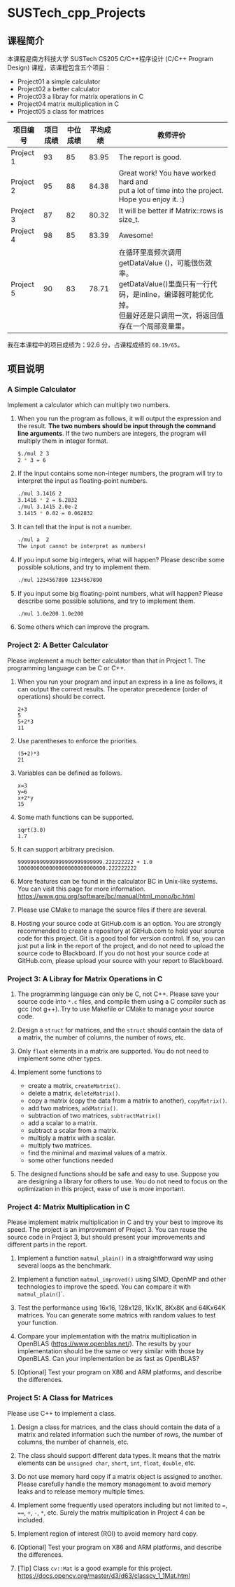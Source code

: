 # SUSTech_cpp_Projects

## 课程简介
本课程是南方科技大学 SUSTech CS205 C/C++程序设计 (C/C++ Program Design) 课程，该课程包含五个项目：

- Project01 a simple calculator
- Project02 a better calculator
- Project03 a libray for matrix operations in C
- Project04 matrix multiplication in C
- Project05 a class for matrices

| 项目编号  | 项目成绩 | 中位成绩 | 平均成绩 | 教师评价                                                     |
| --------- | -------- | -------- | -------- | ------------------------------------------------------------ |
| Project 1 | 93       | 85       | 83.95    | The report is good.                                          |
| Project 2 | 95       | 88       | 84.38    | Great work! You have worked hard and <br/>put a lot of time into the project. Hope you enjoy it. :) |
| Project 3 | 87       | 82       | 80.32    | It will be better if Matrix::rows is size_t.                 |
| Project 4 | 98       | 85       | 83.39    | Awesome!                                                     |
| Project 5 | 90       | 83       | 78.71    | 在循环里高频次调用getDataValue ()，可能很伤效率。<br/>getDataValue()里面只有一行代码，是inline，编译器可能优化掉。<br/>但最好还是只调用一次，将返回值存在一个局部变量里。|

我在本课程中的项目成绩为：$92.6$ 分，占课程成绩的 `60.19/65`。

## 项目说明

### A Simple Calculator

Implement a calculator which can multiply two numbers.

1. When you run the program as follows, it will output the expression and the result. **The two numbers should be input through the command line arguments**. If the two numbers are integers, the program will multiply them in integer format.

    ```bash
    $./mul 2 3
    2 * 3 = 6
    ```
2. If the input contains some non-integer numbers, the program will try to interpret the input as floating-point numbers.

    ```bash
    ./mul 3.1416 2
    3.1416 * 2 = 6.2832
    ./mul 3.1415 2.0e-2
    3.1415 * 0.02 = 0.062832
    ```
3. It can tell that the input is not a number.
    ```bash
    ./mul a  2
    The input cannot be interpret as numbers!
    ```
4. If you input some big integers, what will happen? Please describe some possible solutions, and try to implement them.

    ```bash
    ./mul 1234567890 1234567890
    ```
5. If you input some big floating-point numbers, what will happen? Please describe some possible solutions, and try to implement them.

    ```bash
    ./mul 1.0e200 1.0e200
    ```

6. Some others which can improve the program.

### Project 2: A Better Calculator

Please implement a much better calculator than that in Project 1. The programming language can be C or C++.

1. When you run your program and input an express in a line as follows, it can output the correct results. The operator precedence (order of operations) should be correct.
    ```
    2+3
    5
    5+2*3
    11
    ```
2. Use parentheses to enforce the priorities.
    ```
    (5+2)*3
    21
    ```
3. Variables can be defined as follows.
    ```
    x=3
    y=6
    x+2*y
    15
    ```
4. Some math functions can be supported.
    ```
    sqrt(3.0)
    1.7
    ```
5. It can support arbitrary precision.
    ```
    999999999999999999999999999.222222222 + 1.0
    1000000000000000000000000000.222222222
    ```
6. More features can be found in the calculator BC in Unix-like systems. You can visit this page for more information. https://www.gnu.org/software/bc/manual/html_mono/bc.html

7. Please use CMake to manage the source files if there are several.

8. Hosting your source code at GitHub.com is an option. You are strongly recommended to create a repository at GitHub.com to hold your source code for this project. Git is a good tool for version control. If so, you can just put a link in the report of the project, and do not need to upload the source code to Blackboard. If you do not host your source code at GitHub.com, please upload your source with your report to Blackboard.



### Project 3: A Libray for Matrix Operations in C

1. The programming language can only be C, not C++. Please save your source code into `*.c` files, and compile them using a C compiler such as gcc (not g++). Try to use Makefile or CMake to manage your source code.

2. Design a `struct` for matrices, and the `struct` should contain the data of a matrix, the number of columns, the number of rows, etc. 

3. Only `float` elements in a matrix are supported. You do not need to implement some other types.

4. Implement some functions to 
    * create a matrix, `createMatrix()`.
    * delete a matrix, `deleteMatrix()`.
    * copy a matrix (copy the data from a matrix to another), `copyMatrix()`.
    * add two matrices, `addMatrix()`.
    * subtraction of two matrices, `subtractMatrix()`
    * add a scalar to a matrix.
    * subtract a scalar from a matrix.
    * multiply a matrix with a scalar.
    * multiply two matrices.
    * find the minimal and maximal values of a matrix.
    * some other functions needed

5. The designed functions should be safe and easy to use. Suppose you are designing a library for others to use. You do not need to focus on the optimization in this project, ease of use is more important. 

### Project 4: Matrix Multiplication in C

Please implement matrix multiplication in C and try your best to improve its speed. The project is an improvement of Project 3. You can reuse the source code in Project 3, but should present your improvements and different parts in the report.


1. Implement a function `matmul_plain()` in a straightforward way using several loops as the benchmark.

2. Implement a function `matmul_improved()` using SIMD, OpenMP and other technologies to improve the speed. You can compare it with `matmul_plain(`)`. 

3. Test the performance using 16x16, 128x128, 1Kx1K, 8Kx8K and 64Kx64K matrices. You can generate some matrics with random values to test your function.

4. Compare your implementation with the matrix multiplication in OpenBLAS (https://www.openblas.net/). The results by your implementation should be the same or very similar with those by OpenBLAS. Can your implementation be as fast as OpenBLAS?

5. [Optional] Test your program on X86 and ARM platforms, and describe the differences.

### Project 5: A Class for Matrices

Please use C++ to implement a class.

1. Design a class for matrices, and the class should contain the data of a matrix and related information such the number of rows, the number of columns, the number of channels, etc.

2. The class should support different data types. It means that the matrix elements can be `unsigned char`, `short`, `int`, `float`, `double`, etc.

3. Do not use memory hard copy if a matrix object is assigned to another. Please carefully handle the memory management to avoid memory leaks and to release memory multiple times.

4. Implement some frequently used operators including but not limited to `=`, `==`, `+`, `-`, `*`, etc. Surely the matrix multiplication in Project 4 can be included.

5. Implement region of interest (ROI) to avoid memory hard copy.

6. [Optional] Test your program on X86 and ARM platforms, and describe the differences.

7. [Tip] Class `cv::Mat` is a good example for this project. https://docs.opencv.org/master/d3/d63/classcv_1_1Mat.html 





